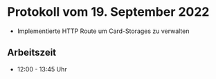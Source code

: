 # Protokoll vom 19. September 2022
- Implementierte HTTP Route um Card-Storages zu verwalten 

## Arbeitszeit
<!-- { "progress": true, "date": ["22/09/18"] } -->
- 12:00 - 13:45 Uhr
<!-- { "progress": false } -->